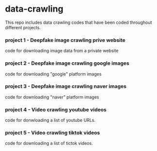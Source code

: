 # data-crawling

This repo includes data crawling codes that have been coded throughout different projects.

### project 1 - Deepfake image crawling prive website
code for downloading image data from a private website

### project 2 - Deepfake image crawling google images
code for downloading "google" platform images

### project 3 - Deepfake image crawling naver images
code for downloading "naver" platform images

### project 4 - Video crawling youtube videos
code for donwloading a list of youtube URLs.

### project 5 - Video crawling tiktok videos
code for downloading a list of tictok videos.

